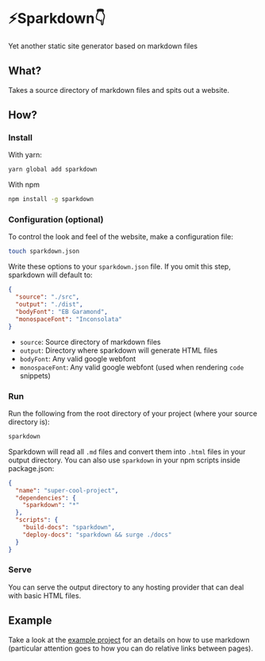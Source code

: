 # :zap:Sparkdown:point_down:

Yet another static site generator based on markdown files

## What?

Takes a source directory of markdown files and spits out a website.

## How?

### Install

With yarn: 

```bash
yarn global add sparkdown
```

With npm

```bash
npm install -g sparkdown
```

### Configuration (optional)

To control the look and feel of the website, make a configuration file:

```bash
touch sparkdown.json
```

Write these options to your `sparkdown.json` file. If you omit this step, sparkdown will default to:

```json
{
  "source": "./src",
  "output": "./dist",
  "bodyFont": "EB Garamond",
  "monospaceFont": "Inconsolata"
}
```

- `source`: Source directory of markdown files
- `output`: Directory where sparkdown will generate HTML files
- `bodyFont`: Any valid google webfont
- `monospaceFont`: Any valid google webfont (used when rendering `code` snippets)

### Run

Run the following from the root directory of your project (where your source directory is):

```bash
sparkdown
```

Sparkdown will read all `.md` files and convert them into `.html` files in your output directory. You can also use `sparkdown` in your npm scripts inside package.json:

```json
{
  "name": "super-cool-project",
  "dependencies": {
    "sparkdown": "*"
  },
  "scripts": {
    "build-docs": "sparkdown",
    "deploy-docs": "sparkdown && surge ./docs"
  }
}
```

### Serve

You can serve the output directory to any hosting provider that can deal with basic HTML files.

## Example

Take a look at the [example project](./example) for an details on how to use markdown (particular attention goes to how you can do relative links between pages).
